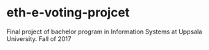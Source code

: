 # eth-e-voting-projcet
Final project of bachelor program in Information Systems at Uppsala University. Fall of 2017
